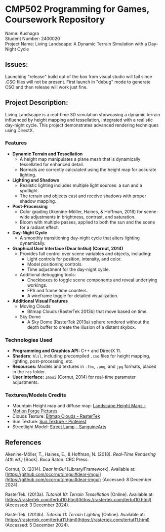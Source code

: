 # CMP502 Programming for Games, Coursework Repository
Name: Kushagra\
Student Number: 2400020\
Project Name: Living Landscape: A Dynamic Terrain Simulation with a Day-Night Cycle

## Issues: 
Launching "release" build out of the box from visual studio will fail since .CSO files will not be present. First launch in "debug" mode to generate CSO and then release will work just fine.

## Project Description:
Living Landscape is a real-time 3D simulation showcasing a dynamic terrain influenced by height mapping and tessellation, integrated with a realistic day-night cycle. This project demonstrates advanced rendering techniques using DirectX.

### Features
-   **Dynamic Terrain and Tessellation**
    -   A height map manipulates a plane mesh that is dynamically tessellated for enhanced detail.
    -   Normals are correctly calculated using the height map for accurate lighting.
-   **Lighting and Shadows**
    -   Realistic lighting includes multiple light sources: a sun and a spotlight.
    -   The terrain and objects cast and receive shadows with proper shadow mapping.
-   **Post-Processing**
    -   Color grading (Akenine-Möller, Haines, & Hoffman, 2018) for scene-wide adjustments in brightness, contrast, and saturation.
    -   Bloom with multiple passes, applied to both the sun and the scene for a radiant effect.
-   **Day-Night Cycle**
    -   A smoothly transitioning day-night cycle that alters lighting dynamically.
-   **Graphical User Interface (Dear ImGui) (Cornut, 2014)**
    -   Provides full control over scene variables and objects, including:
        -   Light controls for position, intensity, and color.
        -   Model positioning controls.
        -   Time adjustment for the day-night cycle.
    -   Additional debugging tools:
        -   Checkboxes to toggle scene components and reveal underlying workings.
        -   FPS and frame time counters.
        -   A wireframe toggle for detailed visualization.
- **Additional Visual Features**
	- Moving Clouds
	    - Bitmap Clouds (RasterTek 2013b) that move based on time.
	 - Sky Dome
		  - A Sky Dome (RasterTek 2013a) sphere rendered without the depth buffer to create the illusion of a distant skybox.
   
### Technologies Used
-   **Programming and Graphics API:** C++ and DirectX 11.
-   **Shaders:** `hlsl`, including precompiled `.cso` files for height mapping, lighting, post-processing, etc.
-   **Resources:** Models and textures in `.fbx`,  `.png`, and `jpg` formats, placed in the `res` folder.
-   **User Interface:** `ImGui` (Cornut, 2014) for real-time parameter adjustments.

### Textures/Models Credits
- Mountain Height map and diffuse map: [Landscape Height Maps - Motion Forge Pictures](https://www.motionforgepictures.com/height-maps/)
- Clouds Texture: [Bitmap Clouds - RasterTek](https://rastertek.com/pic0206.gif)
- Sun Texture: [Sun Texture - Pinterest](https://it.pinterest.com/pin/417357090443735050/)
- Streetlight Model: [Street Lamp - SanguineArts](https://www.turbosquid.com/3d-models/street-lamp-794502)

## **References**
 Akenine-Möller, T., Haines, E., & Hoffman, N. (2018). _Real-Time Rendering (4th ed.)_ [Book]. Boca Raton: CRC Press.
 
Cornut, O. (2014). _Dear ImGui_ [Library/Framework]. Available at: [https://github.com/ocornut/imgui#dear-imgui](https://github.com/ocornut/imgui#dear-imgui) (Accessed: 8 December 2024).

RasterTek. (2013a). _Tutorial 10: Terrain Tessellation_ [Online]. Available at: [https://rastertek.com/tertut10.html](https://rastertek.com/tertut10.html) (Accessed: 3 December 2024).

RasterTek. (2013b). _Tutorial 11: Terrain Lighting_ [Online]. Available at: [https://rastertek.com/tertut11.html](https://rastertek.com/tertut11.html) (Accessed: 5 December 2024).

